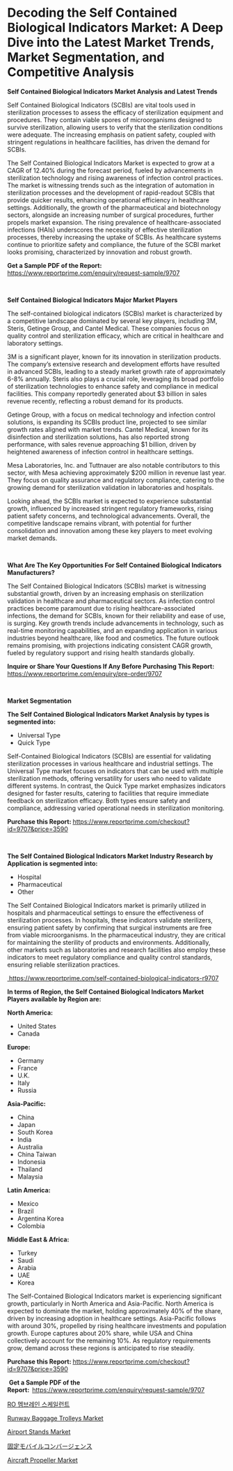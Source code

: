 <p><h1>Decoding the Self Contained Biological Indicators Market: A Deep Dive into the Latest Market Trends, Market Segmentation, and Competitive Analysis</h1></p><p><strong>Self Contained Biological Indicators Market Analysis and Latest Trends</strong></p>
<p><p>Self Contained Biological Indicators (SCBIs) are vital tools used in sterilization processes to assess the efficacy of sterilization equipment and procedures. They contain viable spores of microorganisms designed to survive sterilization, allowing users to verify that the sterilization conditions were adequate. The increasing emphasis on patient safety, coupled with stringent regulations in healthcare facilities, has driven the demand for SCBIs.</p><p>The Self Contained Biological Indicators Market is expected to grow at a CAGR of 12.40% during the forecast period, fueled by advancements in sterilization technology and rising awareness of infection control practices. The market is witnessing trends such as the integration of automation in sterilization processes and the development of rapid-readout SCBIs that provide quicker results, enhancing operational efficiency in healthcare settings. Additionally, the growth of the pharmaceutical and biotechnology sectors, alongside an increasing number of surgical procedures, further propels market expansion. The rising prevalence of healthcare-associated infections (HAIs) underscores the necessity of effective sterilization processes, thereby increasing the uptake of SCBIs. As healthcare systems continue to prioritize safety and compliance, the future of the SCBI market looks promising, characterized by innovation and robust growth.</p></p>
<p><strong>Get a Sample PDF of the Report:&nbsp;</strong> <a href="https://www.reportprime.com/enquiry/request-sample/9707">https://www.reportprime.com/enquiry/request-sample/9707</a></p>
<p>&nbsp;</p>
<p><strong>Self Contained Biological Indicators Major Market Players</strong></p>
<p><p>The self-contained biological indicators (SCBIs) market is characterized by a competitive landscape dominated by several key players, including 3M, Steris, Getinge Group, and Cantel Medical. These companies focus on quality control and sterilization efficacy, which are critical in healthcare and laboratory settings.</p><p>3M is a significant player, known for its innovation in sterilization products. The company’s extensive research and development efforts have resulted in advanced SCBIs, leading to a steady market growth rate of approximately 6-8% annually. Steris also plays a crucial role, leveraging its broad portfolio of sterilization technologies to enhance safety and compliance in medical facilities. This company reportedly generated about $3 billion in sales revenue recently, reflecting a robust demand for its products.</p><p>Getinge Group, with a focus on medical technology and infection control solutions, is expanding its SCBIs product line, projected to see similar growth rates aligned with market trends. Cantel Medical, known for its disinfection and sterilization solutions, has also reported strong performance, with sales revenue approaching $1 billion, driven by heightened awareness of infection control in healthcare settings.</p><p>Mesa Laboratories, Inc. and Tuttnauer are also notable contributors to this sector, with Mesa achieving approximately $200 million in revenue last year. They focus on quality assurance and regulatory compliance, catering to the growing demand for sterilization validation in laboratories and hospitals.</p><p>Looking ahead, the SCBIs market is expected to experience substantial growth, influenced by increased stringent regulatory frameworks, rising patient safety concerns, and technological advancements. Overall, the competitive landscape remains vibrant, with potential for further consolidation and innovation among these key players to meet evolving market demands.</p></p>
<p>&nbsp;</p>
<p><strong>What Are The Key Opportunities For Self Contained Biological Indicators Manufacturers?</strong></p>
<p><p>The Self Contained Biological Indicators (SCBIs) market is witnessing substantial growth, driven by an increasing emphasis on sterilization validation in healthcare and pharmaceutical sectors. As infection control practices become paramount due to rising healthcare-associated infections, the demand for SCBIs, known for their reliability and ease of use, is surging. Key growth trends include advancements in technology, such as real-time monitoring capabilities, and an expanding application in various industries beyond healthcare, like food and cosmetics. The future outlook remains promising, with projections indicating consistent CAGR growth, fueled by regulatory support and rising health standards globally.</p></p>
<p><strong>Inquire or Share Your Questions If Any Before Purchasing This Report:</strong> <a href="https://www.reportprime.com/enquiry/pre-order/9707">https://www.reportprime.com/enquiry/pre-order/9707</a></p>
<p>&nbsp;</p>
<p><strong>Market Segmentation</strong></p>
<p><strong>The Self Contained Biological Indicators Market Analysis by types is segmented into:</strong></p>
<p><ul><li>Universal Type</li><li>Quick Type</li></ul></p>
<p><p>Self-Contained Biological Indicators (SCBIs) are essential for validating sterilization processes in various healthcare and industrial settings. The Universal Type market focuses on indicators that can be used with multiple sterilization methods, offering versatility for users who need to validate different systems. In contrast, the Quick Type market emphasizes indicators designed for faster results, catering to facilities that require immediate feedback on sterilization efficacy. Both types ensure safety and compliance, addressing varied operational needs in sterilization monitoring.</p></p>
<p><strong>Purchase this Report:&nbsp;</strong><a href="https://www.reportprime.com/checkout?id=9707&price=3590">https://www.reportprime.com/checkout?id=9707&price=3590</a></p>
<p>&nbsp;</p>
<p><strong>The Self Contained Biological Indicators Market Industry Research by Application is segmented into:</strong></p>
<p><ul><li>Hospital</li><li>Pharmaceutical</li><li>Other</li></ul></p>
<p><p>The Self Contained Biological Indicators market is primarily utilized in hospitals and pharmaceutical settings to ensure the effectiveness of sterilization processes. In hospitals, these indicators validate sterilizers, ensuring patient safety by confirming that surgical instruments are free from viable microorganisms. In the pharmaceutical industry, they are critical for maintaining the sterility of products and environments. Additionally, other markets such as laboratories and research facilities also employ these indicators to meet regulatory compliance and quality control standards, ensuring reliable sterilization practices.</p></p>
<p><a href="https://www.reportprime.com/self-contained-biological-indicators-r9707">&nbsp;https://www.reportprime.com/self-contained-biological-indicators-r9707</a></p>
<p><strong>In terms of Region, the Self Contained Biological Indicators Market Players available by Region are:</strong></p>
<p>
    <p> <strong> North America: </strong>
        <ul>
            <li>United States</li>
            <li>Canada</li>
        </ul>
        </p> 
    <p> <strong> Europe: </strong>
        <ul>
            <li>Germany</li>
            <li>France</li>
            <li>U.K.</li>
            <li>Italy</li>
            <li>Russia</li>
        </ul>
        </p> 
    <p> <strong> Asia-Pacific: </strong>
        <ul>
            <li>China</li>
            <li>Japan</li>
            <li>South Korea</li>
            <li>India</li>
            <li>Australia</li>
            <li>China Taiwan</li>
            <li>Indonesia</li>
            <li>Thailand</li>
            <li>Malaysia</li>
        </ul>
        </p> 
    <p> <strong> Latin America: </strong>
        <ul>
            <li>Mexico</li>
            <li>Brazil</li>
            <li>Argentina Korea</li>
            <li>Colombia</li>
        </ul>
        </p> 
    <p> <strong> Middle East & Africa: </strong>
        <ul>
            <li>Turkey</li>
            <li>Saudi</li>
            <li>Arabia</li>
            <li>UAE</li>
            <li>Korea</li>
        </ul>
    </p>
    </p>
<p><p>The Self-Contained Biological Indicators market is experiencing significant growth, particularly in North America and Asia-Pacific. North America is expected to dominate the market, holding approximately 40% of the share, driven by increasing adoption in healthcare settings. Asia-Pacific follows with around 30%, propelled by rising healthcare investments and population growth. Europe captures about 20% share, while USA and China collectively account for the remaining 10%. As regulatory requirements grow, demand across these regions is anticipated to rise steadily.</p></p>
<p><strong>Purchase this Report: </strong><a href="https://www.reportprime.com/checkout?id=9707&price=3590">https://www.reportprime.com/checkout?id=9707&price=3590</a></p>
<p>&nbsp;<strong>Get a Sample PDF of the Report:&nbsp;&nbsp;</strong><a href="https://www.reportprime.com/enquiry/request-sample/9707">https://www.reportprime.com/enquiry/request-sample/9707</a></p>
<p><strong></strong></p>
<p><p><a href="https://medium.com/@sheldondtickinson9867/ro-membrane-antiscalants-market-%EC%9D%98-%EA%B8%80%EB%A1%9C%EB%B2%8C-%EC%8B%9C%EC%9E%A5-%EA%B0%9C%EC%9A%94%EB%8A%94-%EC%A0%84-%EC%84%B8%EA%B3%84-%EB%B0%8F-%EC%A3%BC%EC%9A%94-%EC%8B%9C%EC%9E%A5%EC%9D%98-%EC%82%B0%EC%97%85%EC%97%90-%EC%98%81%ED%96%A5%EC%9D%84-%EB%AF%B8%EC%B9%98%EB%8A%94-%EC%A3%BC%EC%9A%94-%ED%8A%B8%EB%A0%8C%EB%93%9C%EC%97%90-%EB%8C%80%ED%95%9C-%EB%8F%85%ED%8A%B9%ED%95%9C-%EA%B4%80%EC%A0%90%EC%9D%84-%EC%A0%9C%EA%B3%B5%ED%95%A9%EB%8B%88%EB%8B%A4-db4c73cecdb0">RO 멤브레인 스케일런트</a></p><p><a href="https://medium.com/@shjsi3663/in-the-runway-baggage-trolleys-market-the-main-focus-is-on-keeping-costs-low-and-getting-the-74e72a7c3872">Runway Baggage Trolleys Market</a></p><p><a href="https://www.linkedin.com/pulse/airport-stands-market-size-growth-industry-analysis-segmentation-pzvbc?trackingId=r27a0a79RaWE0I7jFq9TfQ%3D%3D">Airport Stands Market</a></p><p><a href="https://medium.com/@scotttyesha/fixed-mobile-convergence-market-%E3%81%AE%E3%82%B0%E3%83%AD%E3%83%BC%E3%83%90%E3%83%AB%E5%B8%82%E5%A0%B4%E6%A6%82%E8%A6%81%E3%81%AF-%E4%B8%96%E7%95%8C%E3%81%8A%E3%82%88%E3%81%B3%E4%B8%BB%E8%A6%81%E5%B8%82%E5%A0%B4%E3%81%AB%E3%81%8A%E3%81%91%E3%82%8B%E6%A5%AD%E7%95%8C%E3%81%AB%E5%BD%B1%E9%9F%BF%E3%82%92%E4%B8%8E%E3%81%88%E3%82%8B%E4%B8%BB%E8%A6%81%E3%81%AA%E3%83%88%E3%83%AC%E3%83%B3%E3%83%89%E3%81%AB%E3%81%A4%E3%81%84%E3%81%A6-%E7%8B%AC%E8%87%AA%E3%81%AE%E8%A6%96%E7%82%B9%E3%82%92%E6%8F%90%E4%BE%9B%E3%81%97%E3%81%BE%E3%81%99-0efc29e0b4b0">固定モバイルコンバージェンス</a></p><p><a href="https://www.linkedin.com/pulse/global-aircraft-propeller-market-analysis-trends-forecasts-numoc?trackingId=X%2FV3gcCiQjydBdnrz%2FdCMg%3D%3D">Aircraft Propeller Market</a></p></p>